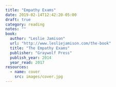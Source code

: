 ```yaml
---
title: "Empathy Exams"
date: 2019-02-14T12:42:20-05:00
draft: true
category: reading
notes: ""
book:
  author: "Leslie Jamison"
  url: "http://www.lesliejamison.com/the-book"
  title: "The Empathy Exams"
  publisher: "Graywolf Press"
  publish_year: 2014
  year_read: 2017
resources:
  - name: cover
    src: images/cover.jpg
---
```


